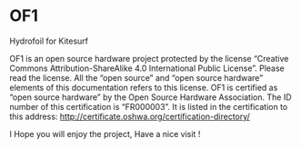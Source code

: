 # OF1
Hydrofoil for Kitesurf

OF1 is an open source hardware project protected by the license “Creative Commons Attribution-ShareAlike 4.0 International Public License”. Please read the license. All the “open source” and “open source hardware” elements of this documentation refers to this license.
OF1 is certified as “open source hardware” by the Open Source Hardware Association. The ID number of this certification is “FR000003”. It is  listed in the certification to this address: http://certificate.oshwa.org/certification-directory/

I Hope you will enjoy the project,
Have a nice visit !
